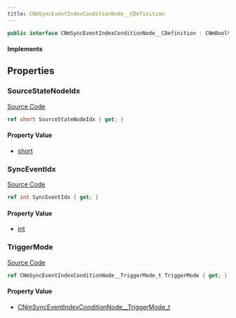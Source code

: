 ```yaml
---
title: CNmSyncEventIndexConditionNode__CDefinition
---
```


```csharp
public interface CNmSyncEventIndexConditionNode__CDefinition : CNmBoolValueNode__CDefinition, CNmValueNode__CDefinition, CNmGraphNode__CDefinition, ISchemaClass<CNmGraphNode__CDefinition>, ISchemaClass<CNmValueNode__CDefinition>, ISchemaClass<CNmBoolValueNode__CDefinition>, ISchemaClass<CNmSyncEventIndexConditionNode__CDefinition>, ISchemaField, ISchemaClass, INativeHandle
```

#### Implements

## Properties

### SourceStateNodeIdx

[Source Code](https://github.com/swiftly-solution/swiftlys2/blob/beta/managed/src/SwiftlyS2.Generated/Schemas/Interfaces/CNmSyncEventIndexConditionNode__CDefinition.cs#L16)

```csharp
ref short SourceStateNodeIdx { get; }
```

#### Property Value

- [short](https://learn.microsoft.com/dotnet/api/system.int16)

### SyncEventIdx

[Source Code](https://github.com/swiftly-solution/swiftlys2/blob/beta/managed/src/SwiftlyS2.Generated/Schemas/Interfaces/CNmSyncEventIndexConditionNode__CDefinition.cs#L20)

```csharp
ref int SyncEventIdx { get; }
```

#### Property Value

- [int](https://learn.microsoft.com/dotnet/api/system.int32)

### TriggerMode

[Source Code](https://github.com/swiftly-solution/swiftlys2/blob/beta/managed/src/SwiftlyS2.Generated/Schemas/Interfaces/CNmSyncEventIndexConditionNode__CDefinition.cs#L18)

```csharp
ref CNmSyncEventIndexConditionNode__TriggerMode_t TriggerMode { get; }
```

#### Property Value

- [CNmSyncEventIndexConditionNode__TriggerMode_t](/docs/api/shared/schemadefinitions/cnmsynceventindexconditionnode__triggermode_t)

